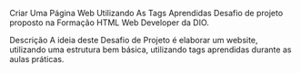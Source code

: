 Criar Uma Página Web Utilizando As Tags Aprendidas
Desafio de projeto proposto na Formação HTML Web Developer da DIO.

Descrição
A ideia deste Desafio de Projeto é elaborar um website, utilizando uma estrutura bem básica, utilizando tags aprendidas durante as aulas práticas.
